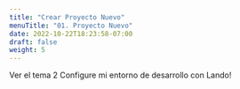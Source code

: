 ```yaml
---
title: "Crear Proyecto Nuevo"
menuTitle: "01. Proyecto Nuevo"
date: 2022-10-22T18:23:58-07:00
draft: false
weight: 5
---
```


Ver el tema 2
Configure mi entorno de desarrollo con Lando!
